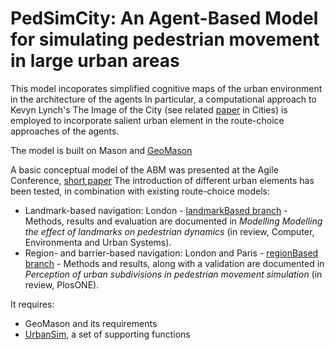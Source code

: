 # PedSimCity: An Agent-Based Model for simulating pedestrian movement in large urban areas

This model incoporates simplified cognitive maps of the urban environment in the architecture of the agents
In particular, a computational approach to Kevyn Lynch's The Image of the City (see related [paper](https://www.sciencedirect.com/science/article/pii/S0264275118309776) in Cities) is employed to incorporate salient urban element in the route-choice approaches of the agents.

The model is built on Mason and [GeoMason](https://cs.gmu.edu/~eclab/projects/mason/extensions/geomason/)

A basic conceptual model of the ABM was presented at the Agile Conference, [short paper](https://agile-online.org/conference_paper/cds/agile_2018/shortpapers/64%20short_paper_64.pdf)
The introduction of different urban elements has been tested, in combination with existing route-choice models:
* Landmark-based navigation: London - [landmarkBased branch](https://github.com/g-filomena/pedSimCity/tree/LandmarkBased) - Methods, results and evaluation are documented in *Modelling Modelling the effect of landmarks on pedestrian dynamics* (in review, Computer, Environmenta and Urban Systems).
* Region- and barrier-based navigation: London and Paris - [regionBased branch]() - Methods and results, along with a validation are documented in *Perception of urban subdivisions in pedestrian movement simulation* (in review, PlosONE).


It requires:
* GeoMason and its requirements 
* [UrbanSim](https://github.com/g-filomena/urbanSim), a set of supporting functions